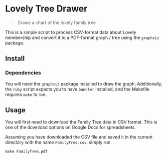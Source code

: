 # Lovely Tree Drawer

> Draws a chart of the lovely family tree

This is a simple script to process CSV-format data about Lovely membership and convert it to a PDF-format graph / tree using the `graphviz` package.

## Install

### Dependencies

You will need the `graphviz` package installed to draw the graph. Additionally, the `ruby` script expects you to have `bundler` installed, and the Makefile requires `make` to run.

## Usage

You will first need to download the Family Tree data in CSV format. This is one of the download options on Google Docs for spreadsheets.

Assuming you have downloaded the CSV file and saved it in the current directory with the name `FamilyTree.csv`, simply run:

~~~
make FamilyTree.pdf
~~~

